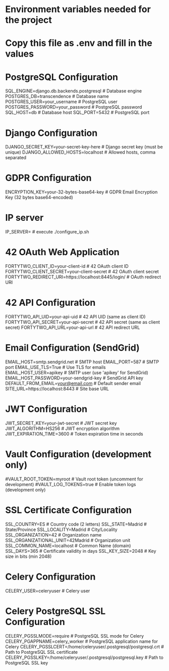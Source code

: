 # Environment variables needed for the project
# Copy this file as .env and fill in the values

# PostgreSQL Configuration
SQL_ENGINE=django.db.backends.postgresql   # Database engine
POSTGRES_DB=transcendence                  # Database name
POSTGRES_USER=your_username                # PostgreSQL user
POSTGRES_PASSWORD=your_password            # PostgreSQL password
SQL_HOST=db                                # Database host
SQL_PORT=5432                              # PostgreSQL port

# Django Configuration
DJANGO_SECRET_KEY=your-secret-key-here     # Django secret key (must be unique)
DJANGO_ALLOWED_HOSTS=localhost             # Allowed hosts, comma separated

# GDPR Configuration
ENCRYPTION_KEY=your-32-bytes-base64-key    # GDPR Email Encryption Key (32 bytes base64-encoded)

# IP server 
IP_SERVER=                                 # execute ./configure_ip.sh

# 42 OAuth Web Application
FORTYTWO_CLIENT_ID=your-client-id          # 42 OAuth client ID
FORTYTWO_CLIENT_SECRET=your-client-secret  # 42 OAuth client secret
FORTYTWO_REDIRECT_URI=https://localhost:8445/login/  # OAuth redirect URI

# 42 API Configuration
FORTYTWO_API_UID=your-api-uid              # 42 API UID (same as client ID)
FORTYTWO_API_SECRET=your-api-secret        # 42 API secret (same as client secret)
FORTYTWO_API_URL=your-api-url              # 42 API redirect URL

# Email Configuration (SendGrid)
EMAIL_HOST=smtp.sendgrid.net               # SMTP host
EMAIL_PORT=587                             # SMTP port
EMAIL_USE_TLS=True                         # Use TLS for emails
EMAIL_HOST_USER=apikey                     # SMTP user (use 'apikey' for SendGrid)
EMAIL_HOST_PASSWORD=your-sendgrid-key      # SendGrid API key
DEFAULT_FROM_EMAIL=your@email.com          # Default sender email
SITE_URL=https://localhost:8443            # Site base URL

# JWT Configuration
JWT_SECRET_KEY=your-jwt-secret             # JWT secret key
JWT_ALGORITHM=HS256                        # JWT encryption algorithm
JWT_EXPIRATION_TIME=3600                   # Token expiration time in seconds

# Vault Configuration (development only)
#VAULT_ROOT_TOKEN=myroot                   # Vault root token (uncomment for development)
#VAULT_LOG_TOKENS=true                     # Enable token logs (development only)

# SSL Certificate Configuration
SSL_COUNTRY=ES                             # Country code (2 letters)
SSL_STATE=Madrid                           # State/Province
SSL_LOCALITY=Madrid                        # City/Locality
SSL_ORGANIZATION=42                        # Organization name
SSL_ORGANIZATIONAL_UNIT=42Madrid           # Organization unit
SSL_COMMON_NAME=localhost                  # Common Name (domain)
SSL_DAYS=365                               # Certificate validity in days
SSL_KEY_SIZE=2048                          # Key size in bits (min 2048)

# Celery Configuration
CELERY_USER=celeryuser                     # Celery user

# Celery PostgreSQL SSL Configuration
CELERY_PGSSLMODE=require                   # PostgreSQL SSL mode for Celery
CELERY_PGAPPNAME=celery_worker             # PostgreSQL application name for Celery
CELERY_PGSSLCERT=/home/celeryuser/.postgresql/postgresql.crt  # Path to PostgreSQL SSL certificate
CELERY_PGSSLKEY=/home/celeryuser/.postgresql/postgresql.key   # Path to PostgreSQL SSL key
